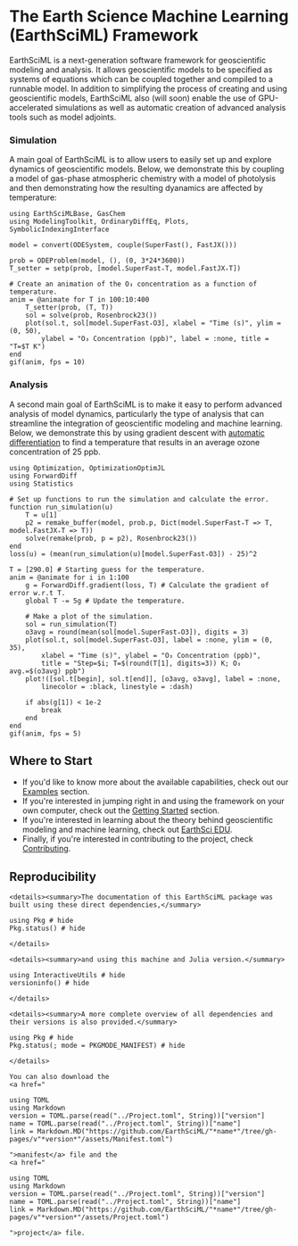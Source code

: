 # The Earth Science Machine Learning (EarthSciML) Framework

EarthSciML is a next-generation software framework for geoscientific modeling and analysis.
It allows geoscientific models to be specified as systems of equations which can be coupled together and compiled to a runnable model.
In addition to simplifying the process of creating and using geoscientific models, EarthSciML also (will soon) enable the use of GPU-accelerated simulations as well as automatic creation of advanced analysis tools such as model adjoints.

### Simulation

A main goal of EarthSciML is to allow users to easily set up and explore dynamics of geoscientific models.
Below, we demonstrate this by coupling a model of gas-phase atmospheric chemistry with a model of photolysis and then demonstrating how the resulting dyanamics are affected by temperature:

```@example index
using EarthSciMLBase, GasChem
using ModelingToolkit, OrdinaryDiffEq, Plots, SymbolicIndexingInterface

model = convert(ODESystem, couple(SuperFast(), FastJX()))

prob = ODEProblem(model, (), (0, 3*24*3600))
T_setter = setp(prob, [model.SuperFast₊T, model.FastJX₊T])

# Create an animation of the O₃ concentration as a function of temperature.
anim = @animate for T in 100:10:400
    T_setter(prob, (T, T))
    sol = solve(prob, Rosenbrock23())
    plot(sol.t, sol[model.SuperFast₊O3], xlabel = "Time (s)", ylim = (0, 50),
        ylabel = "O₃ Concentration (ppb)", label = :none, title = "T=$T K")
end
gif(anim, fps = 10)
```

### Analysis

A second main goal of EarthSciML is to make it easy to perform advanced analysis of model dynamics, particularly the type of analysis that can streamline the integration of geoscientific modeling and machine learning. Below, we demonstrate this by using gradient descent with [automatic differentiation](https://juliadiff.org/) to find a temperature that results in an average ozone concentration of 25 ppb.

```@example index
using Optimization, OptimizationOptimJL
using ForwardDiff
using Statistics

# Set up functions to run the simulation and calculate the error.
function run_simulation(u)
    T = u[1]
    p2 = remake_buffer(model, prob.p, Dict(model.SuperFast₊T => T, model.FastJX₊T => T))
    solve(remake(prob, p = p2), Rosenbrock23())
end
loss(u) = (mean(run_simulation(u)[model.SuperFast₊O3]) - 25)^2

T = [290.0] # Starting guess for the temperature.
anim = @animate for i in 1:100
    g = ForwardDiff.gradient(loss, T) # Calculate the gradient of error w.r.t T.
    global T -= 5g # Update the temperature.

    # Make a plot of the simulation.
    sol = run_simulation(T)
    o3avg = round(mean(sol[model.SuperFast₊O3]), digits = 3)
    plot(sol.t, sol[model.SuperFast₊O3], label = :none, ylim = (0, 35),
        xlabel = "Time (s)", ylabel = "O₃ Concentration (ppb)",
        title = "Step=$i; T=$(round(T[1], digits=3)) K; O₃ avg.=$(o3avg) ppb")
    plot!([sol.t[begin], sol.t[end]], [o3avg, o3avg], label = :none,
        linecolor = :black, linestyle = :dash)

    if abs(g[1]) < 1e-2
        break
    end
end
gif(anim, fps = 5)
```

## Where to Start

  - If you'd like to know more about the available capabilities, check out our [Examples](@ref) section.
  - If you're interested in jumping right in and using the framework on your own computer, check out the [Getting Started](@ref) section.
  - If you're interested in learning about the theory behind geoscientific modeling and machine learning, check out [EarthSci EDU](@ref).
  - Finally, if you're interested in contributing to the project, check [Contributing](@ref).

## Reproducibility

```@raw html
<details><summary>The documentation of this EarthSciML package was built using these direct dependencies,</summary>
```

```@example
using Pkg # hide
Pkg.status() # hide
```

```@raw html
</details>
```

```@raw html
<details><summary>and using this machine and Julia version.</summary>
```

```@example
using InteractiveUtils # hide
versioninfo() # hide
```

```@raw html
</details>
```

```@raw html
<details><summary>A more complete overview of all dependencies and their versions is also provided.</summary>
```

```@example
using Pkg # hide
Pkg.status(; mode = PKGMODE_MANIFEST) # hide
```

```@raw html
</details>
```

```@raw html
You can also download the 
<a href="
```

```@eval
using TOML
using Markdown
version = TOML.parse(read("../Project.toml", String))["version"]
name = TOML.parse(read("../Project.toml", String))["name"]
link = Markdown.MD("https://github.com/EarthSciML/"*name*"/tree/gh-pages/v"*version*"/assets/Manifest.toml")
```

```@raw html
">manifest</a> file and the
<a href="
```

```@eval
using TOML
using Markdown
version = TOML.parse(read("../Project.toml", String))["version"]
name = TOML.parse(read("../Project.toml", String))["name"]
link = Markdown.MD("https://github.com/EarthSciML/"*name*"/tree/gh-pages/v"*version*"/assets/Project.toml")
```

```@raw html
">project</a> file.
```
